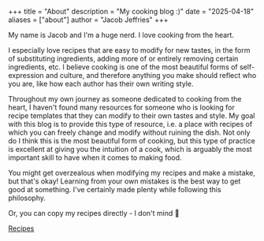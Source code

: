 +++
title = "About"
description = "My cooking blog :)"
date = "2025-04-18"
aliases = ["about"]
author = "Jacob Jeffries"
+++

My name is Jacob and I'm a huge nerd. I love cooking from the heart.

I especially love recipes that are easy to modify for new tastes, in the form of substituting ingredients, adding more of or entirely removing certain ingredients, etc. I believe cooking is one of the most beautiful forms of self-expression and culture, and therefore anything you make should reflect who you are, like how each author has their own writing style.

Throughout my own journey as someone dedicated to cooking from the heart, I haven't found many resources for someone who is looking for recipe templates that they can modify to their own tastes and style. My goal with this blog is to provide this type of resource, i.e. a place with recipes of which you can freely change and modify without ruining the dish. Not only do I think this is the most beautiful form of cooking, but this type of practice is excellent at giving you the intuition of a cook, which is arguably the most important skill to have when it comes to making food.

You might get overzealous when modifying my recipes and make a mistake, but that's okay! Learning from your own mistakes is the best way to get good at something. I've certainly made plenty while following this philosophy.

Or, you can copy my recipes directly - I don't mind 🙂

[Recipes](https://jwjeffr.github.io/recipes)
